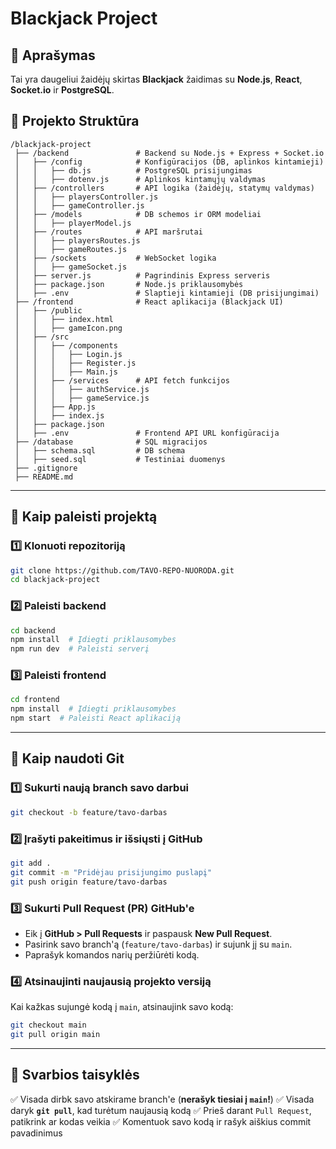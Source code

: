 # Blackjack Project

## 📌 Aprašymas
Tai yra daugeliui žaidėjų skirtas **Blackjack** žaidimas su **Node.js**, **React**, **Socket.io** ir **PostgreSQL**. 

## 📂 Projekto Struktūra
```
/blackjack-project
 ├── /backend               # Backend su Node.js + Express + Socket.io
 │   ├── /config            # Konfigūracijos (DB, aplinkos kintamieji)
 │   │   ├── db.js          # PostgreSQL prisijungimas
 │   │   ├── dotenv.js      # Aplinkos kintamųjų valdymas
 │   ├── /controllers       # API logika (žaidėjų, statymų valdymas)
 │   │   ├── playersController.js
 │   │   ├── gameController.js
 │   ├── /models            # DB schemos ir ORM modeliai
 │   │   ├── playerModel.js
 │   ├── /routes            # API maršrutai
 │   │   ├── playersRoutes.js
 │   │   ├── gameRoutes.js
 │   ├── /sockets           # WebSocket logika
 │   │   ├── gameSocket.js
 │   ├── server.js          # Pagrindinis Express serveris
 │   ├── package.json       # Node.js priklausomybės
 │   ├── .env               # Slaptieji kintamieji (DB prisijungimai)
 ├── /frontend              # React aplikacija (Blackjack UI)
 │   ├── /public
 │   │   ├── index.html
 │   │   ├── gameIcon.png
 │   ├── /src
 │   │   ├── /components
 │   │   │   ├── Login.js
 │   │   │   ├── Register.js
 │   │   │   ├── Main.js
 │   │   ├── /services      # API fetch funkcijos
 │   │   │   ├── authService.js
 │   │   │   ├── gameService.js
 │   │   ├── App.js
 │   │   ├── index.js
 │   ├── package.json
 │   ├── .env               # Frontend API URL konfigūracija
 ├── /database              # SQL migracijos
 │   ├── schema.sql         # DB schema
 │   ├── seed.sql           # Testiniai duomenys
 ├── .gitignore
 ├── README.md
```

---

## 🚀 Kaip paleisti projektą
### 1️⃣ Klonuoti repozitoriją
```bash
git clone https://github.com/TAVO-REPO-NUORODA.git
cd blackjack-project
```

### 2️⃣ Paleisti **backend**
```bash
cd backend
npm install  # Įdiegti priklausomybes
npm run dev  # Paleisti serverį
```

### 3️⃣ Paleisti **frontend**
```bash
cd frontend
npm install  # Įdiegti priklausomybes
npm start  # Paleisti React aplikaciją
```

---

## 🔀 Kaip naudoti Git

### 1️⃣ Sukurti naują branch savo darbui
```bash
git checkout -b feature/tavo-darbas
```

### 2️⃣ Įrašyti pakeitimus ir išsiųsti į GitHub
```bash
git add .
git commit -m "Pridėjau prisijungimo puslapį"
git push origin feature/tavo-darbas
```

### 3️⃣ Sukurti Pull Request (PR) GitHub'e
- Eik į **GitHub > Pull Requests** ir paspausk **New Pull Request**.
- Pasirink savo branch'ą (`feature/tavo-darbas`) ir sujunk jį su `main`.
- Paprašyk komandos narių peržiūrėti kodą.

### 4️⃣ Atsinaujinti naujausią projekto versiją
Kai kažkas sujungė kodą į `main`, atsinaujink savo kodą:
```bash
git checkout main
git pull origin main
```

---

## 📌 Svarbios taisyklės
✅ Visada dirbk savo atskirame branch'e (**nerašyk tiesiai į `main`!**)
✅ Visada daryk **`git pull`**, kad turėtum naujausią kodą
✅ Prieš darant `Pull Request`, patikrink ar kodas veikia
✅ Komentuok savo kodą ir rašyk aiškius commit pavadinimus

